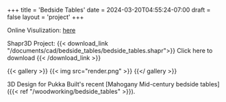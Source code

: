 +++
title = 'Bedside Tables'
date = 2024-03-20T04:55:24-07:00
draft = false
layout = 'project'
+++

Online Visulization: [here](https://beta.collaborate.shapr3d.com/v/QiLlW8ULcsdGMxVjttpxT)

Shapr3D Project:
{{< download_link "/documents/cad/bedside_tables/bedside_tables.shapr">}}
Click here to download
{{< /download_link >}}

<!--more-->

{{< gallery >}}
    {{< img src="render.png" >}}
{{</ gallery >}}

3D Design for Pukka Built's recent [Mahogany Mid-century bedside tables]({{< ref "/woodworking/bedside_tables" >}}).
